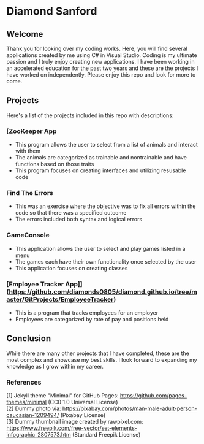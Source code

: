 # Diamond Sanford

## Welcome

Thank you for looking over my coding works. Here, you will find several applications created by me using C# in Visual Studio. Coding is my ultimate passion and I truly enjoy creating new applications. I have been working in an accelerated education for the past two years and these are the projects I have worked on independently. Please enjoy this repo and look for more to come.

## Projects
Here's a list of the projects included in this repo with descriptions:

### [ZooKeeper App
*	This program allows the user to select from a list of animals and interact with them
* 	The animals are categorized as trainable and nontrainable and have functions based on those traits
*  This program focuses on creating interfaces and utilizing resusable code

### Find The Errors
* 	This was an exercise where the objective was to fix all errors within the code so that there was a specified outcome
*  The errors included both syntax and logical errors

### GameConsole
* This application allows the user to select and play games listed in a menu
* The games each have their own functionality once selected by the user
* This application focuses on creating classes 

### [Employee Tracker App]](https://github.com/diamonds0805/diamond.github.io/tree/master/GitProjects/EmployeeTracker)
* This is a program that tracks employees for an employer
* Employees are categorized by rate of pay and positions held

## Conclusion
While there are many other projects that I have completed, these are the most complex and showcase my best skills. I look forward to expanding my knowledge as I grow within my career.

### References

[1] Jekyll theme "Minimal" for GitHub Pages: https://github.com/pages-themes/minimal (CC0 1.0 Universal License)
<br>[2] Dummy photo via: https://pixabay.com/photos/man-male-adult-person-caucasian-1209494/ (Pixabay License)
<br>[3] Dummy thumbnail image created by rawpixel.com: https://www.freepik.com/free-vector/set-elements-infographic_2807573.htm (Standard Freepik License)
